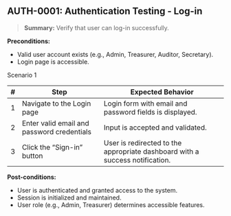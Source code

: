 ## **AUTH-0001:** Authentication Testing - Log-in  

> **Summary:** Verify that user can log-in successfully.   <br>

**Preconditions:**

 - Valid user account exists (e.g., Admin, Treasurer, Auditor, Secretary).
 - Login page is accessible.

Scenario 1 

 | \# | Step | Expected Behavior | 
 |----|------|-------------------| 
 |  1 | Navigate to the Login page                      | Login form with email and password fields is displayed.   | 
 |  2 | Enter valid email and password credentials      | Input is accepted and validated.   | 
 |  3 | Click the “Sign-in” button                       | User is redirected to the appropriate dashboard with a success notification.   |  

**Post-conditions:**  

 - User is authenticated and granted access to the system.  
 - Session is initialized and maintained.  
 - User role (e.g., Admin, Treasurer) determines accessible features. 

